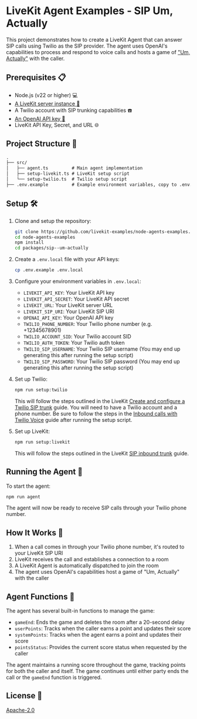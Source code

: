 # LiveKit Agent Examples - SIP Um, Actually

This project demonstrates how to create a LiveKit Agent that can answer SIP calls using Twilio as the SIP provider. The agent uses OpenAI's capabilities to process and respond to voice calls and hosts a game of ["Um, Actually"](https://www.dropout.tv/um-actually) with the caller.

## Prerequisites 📋

- Node.js (v22 or higher) 💻
- [A LiveKit server instance 📡](https://docs.livekit.io/home/self-hosting/server-setup/)
- A Twilio account with SIP trunking capabilities ☎️
- [An OpenAI API key 🔑](https://platform.openai.com/api-keys)
- LiveKit API Key, Secret, and URL 🌐

## Project Structure 📂

```txt
.
├── src/
│   ├── agent.ts         # Main agent implementation
│   ├── setup-livekit.ts # LiveKit setup script
│   └── setup-twilio.ts  # Twilio setup script
├── .env.example         # Example environment variables, copy to .env.local and fill in your own values
```

## Setup 🛠️

1. Clone and setup the repository:

   ```bash
   git clone https://github.com/livekit-examples/node-agents-examples.git
   cd node-agents-examples
   npm install
   cd packages/sip--um-actually
   ```

2. Create a `.env.local` file with your API keys:

   ```bash
   cp .env.example .env.local
   ```

3. Configure your environment variables in `.env.local`:
   - `LIVEKIT_API_KEY`: Your LiveKit API key
   - `LIVEKIT_API_SECRET`: Your LiveKit API secret
   - `LIVEKIT_URL`: Your LiveKit server URL
   - `LIVEKIT_SIP_URI`: Your LiveKit SIP URI
   - `OPENAI_API_KEY`: Your OpenAI API key
   - `TWILIO_PHONE_NUMBER`: Your Twilio phone number (e.g. +12345678901)
   - `TWILIO_ACCOUNT_SID`: Your Twilio account SID
   - `TWILIO_AUTH_TOKEN`: Your Twilio auth token
   - `TWILIO_SIP_USERNAME`: Your Twilio SIP username (You may end up generating this after running the setup script)
   - `TWILIO_SIP_PASSWORD`: Your Twilio SIP password (You may end up generating this after running the setup script)

4. Set up Twilio:

   ```bash
   npm run setup:twilio
   ```

   This will follow the steps outlined in the LiveKit [Create and configure a Twilio SIP trunk](https://docs.livekit.io/sip/quickstarts/configuring-twilio-trunk/) guide. You will need to have a Twilio account and a phone number. Be sure to follow the steps in the [Inbound calls with Twilio Voice](https://docs.livekit.io/sip/accepting-calls-twilio-voice/) guide after running the setup script.

5. Set up LiveKit:

   ```bash
   npm run setup:livekit
   ```

   This will follow the steps outlined in the LiveKit [SIP inbound trunk](https://docs.livekit.io/sip/trunk-inbound/) guide.

## Running the Agent 🚀

To start the agent:

```bash
npm run agent
```

The agent will now be ready to receive SIP calls through your Twilio phone number.

## How It Works 🤔

1. When a call comes in through your Twilio phone number, it's routed to your LiveKit SIP URI
2. LiveKit receives the call and establishes a connection to a room
3. A LiveKit Agent is automatically dispatched to join the room
4. The agent uses OpenAI's capabilities host a game of "Um, Actually" with the caller

## Agent Functions 🤖

The agent has several built-in functions to manage the game:

- `gameEnd`: Ends the game and deletes the room after a 20-second delay
- `userPoints`: Tracks when the caller earns a point and updates their score
- `systemPoints`: Tracks when the agent earns a point and updates their score
- `pointsStatus`: Provides the current score status when requested by the caller

The agent maintains a running score throughout the game, tracking points for both the caller and itself. The game continues until either party ends the call or the `gameEnd` function is triggered.

## License 📝

[Apache-2.0](../LICENSE.md)
